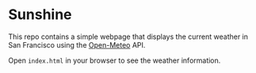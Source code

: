 # Sunshine

This repo contains a simple webpage that displays the current weather in San Francisco using the [Open-Meteo](https://open-meteo.com/) API.

Open `index.html` in your browser to see the weather information.
